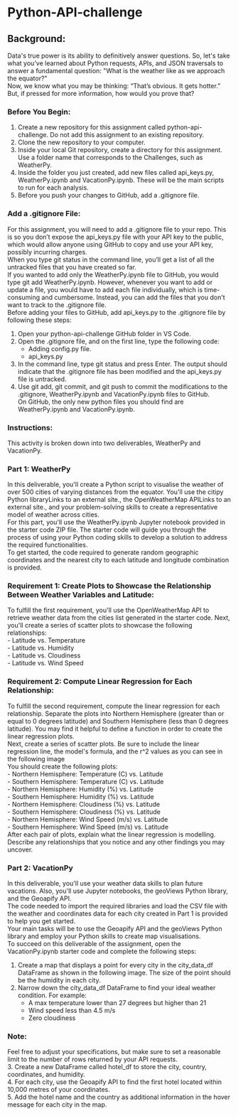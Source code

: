 # Python-API-challenge #

## Background: ##
Data's true power is its ability to definitively answer questions. So, let's take what you've learned about Python requests, APIs, and JSON traversals to answer a fundamental question: "What is the weather like as we approach the equator?"  
Now, we know what you may be thinking: “That’s obvious. It gets hotter.” But, if pressed for more information, how would you prove that?  
  
### Before You Begin: ###
1. Create a new repository for this assignment called python-api-challenge. Do not add this assignment to an existing repository.  
2. Clone the new repository to your computer.  
3. Inside your local Git repository, create a directory for this assignment. Use a folder name that corresponds to the Challenges, such as WeatherPy.  
4. Inside the folder you just created, add new files called api_keys.py, WeatherPy.ipynb and VacationPy.ipynb. These will be the main scripts to run for each analysis.  
5. Before you push your changes to GitHub, add a .gitignore file.  
  
### Add a .gitignore File: ###
For this assignment, you will need to add a .gitignore file to your repo. This is so you don’t expose the api_keys.py file with your API key to the public, which would allow anyone using GitHub to copy and use your API key, possibly incurring charges.  
When you type git status in the command line, you’ll get a list of all the untracked files that you have created so far.  
If you wanted to add only the WeatherPy.ipynb file to GitHub, you would type git add WeatherPy.ipynb. However, whenever you want to add or update a file, you would have to add each file individually, which is time-consuming and cumbersome. Instead, you can add the files that you don't want to track to the .gitignore file.    
Before adding your files to GitHub, add api_keys.py to the .gitignore file by following these steps:  
1. Open your python-api-challenge GitHub folder in VS Code.  
2. Open the .gitignore file, and on the first line, type the following code:  
	- Adding config.py file.  
	- api_keys.py  
3. In the command line, type git status and press Enter. The output should indicate that the .gitignore file has been modified and the api_keys.py file is untracked.  
4. Use git add, git commit, and git push to commit the modifications to the .gitignore, WeatherPy.ipynb and VacationPy.ipynb files to GitHub.  
On GitHub, the only new python files you should find are WeatherPy.ipynb and VacationPy.ipynb.  

### Instructions: ###
This activity is broken down into two deliverables, WeatherPy and VacationPy.  

### Part 1: WeatherPy ###
In this deliverable, you'll create a Python script to visualise the weather of over 500 cities of varying distances from the equator. You'll use the citipy Python libraryLinks to an external site., the OpenWeatherMap APILinks to an external site., and your problem-solving skills to create a representative model of weather across cities.  
For this part, you'll use the WeatherPy.ipynb Jupyter notebook provided in the starter code ZIP file. The starter code will guide you through the process of using your Python coding skills to develop a solution to address the required functionalities.  
To get started, the code required to generate random geographic coordinates and the nearest city to each latitude and longitude combination is provided.  
  
### Requirement 1: Create Plots to Showcase the Relationship Between Weather Variables and Latitude: ###
To fulfill the first requirement, you'll use the OpenWeatherMap API to retrieve weather data from the cities list generated in the starter code. Next, you'll create a series of scatter plots to showcase the following relationships:  
	- Latitude vs. Temperature  
	- Latitude vs. Humidity  
	- Latitude vs. Cloudiness  
	- Latitude vs. Wind Speed  

### Requirement 2: Compute Linear Regression for Each Relationship: ###
To fulfill the second requirement, compute the linear regression for each relationship. Separate the plots into Northern Hemisphere (greater than or equal to 0 degrees latitude) and Southern Hemisphere (less than 0 degrees latitude). You may find it helpful to define a function in order to create the linear regression plots.  
Next, create a series of scatter plots. Be sure to include the linear regression line, the model's formula, and the r^2 values as you can see in the following image  
You should create the following plots:  
	- Northern Hemisphere: Temperature (C) vs. Latitude  
	- Southern Hemisphere: Temperature (C) vs. Latitude  
	- Northern Hemisphere: Humidity (%) vs. Latitude  
	- Southern Hemisphere: Humidity (%) vs. Latitude  
	- Northern Hemisphere: Cloudiness (%) vs. Latitude  
	- Southern Hemisphere: Cloudiness (%) vs. Latitude  
	- Northern Hemisphere: Wind Speed (m/s) vs. Latitude  
	- Southern Hemisphere: Wind Speed (m/s) vs. Latitude  
After each pair of plots, explain what the linear regression is modelling. Describe any relationships that you notice and any other findings you may uncover.  

### Part 2: VacationPy ###
In this deliverable, you'll use your weather data skills to plan future vacations. Also, you'll use Jupyter notebooks, the geoViews Python library, and the Geoapify API.  
The code needed to import the required libraries and load the CSV file with the weather and coordinates data for each city created in Part 1 is provided to help you get started.  
Your main tasks will be to use the Geoapify API and the geoViews Python library and employ your Python skills to create map visualisations.  
To succeed on this deliverable of the assignment, open the VacationPy.ipynb starter code and complete the following steps:  
1. Create a map that displays a point for every city in the city_data_df DataFrame as shown in the following image. The size of the point should be the humidity in each city.  
2. Narrow down the city_data_df DataFrame to find your ideal weather condition. For example:  
	- A max temperature lower than 27 degrees but higher than 21  
	- Wind speed less than 4.5 m/s  
	- Zero cloudiness  
  
### Note: ###
Feel free to adjust your specifications, but make sure to set a reasonable limit to the number of rows returned by your API requests.  
3. Create a new DataFrame called hotel_df to store the city, country, coordinates, and humidity.  
4. For each city, use the Geoapify API to find the first hotel located within 10,000 metres of your coordinates.  
5. Add the hotel name and the country as additional information in the hover message for each city in the map.  